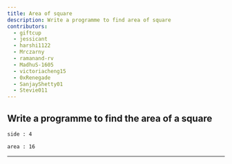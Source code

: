 ```yaml
---
title: Area of square
description: Write a programme to find area of square
contributors:
  - giftcup
  - jessicant
  - harshi1122
  - Mrczarny
  - ramanand-rv
  - MadhuS-1605
  - victoriacheng15
  - 0xRenegade
  - SanjayShetty01
  - Stevie011
---
```


## Write a programme to find the area of a square

```txt
side : 4

area : 16
```

---
